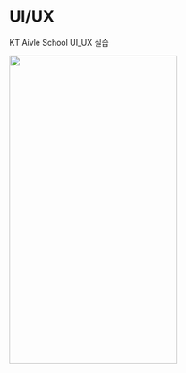 # UI/UX
KT Aivle School UI_UX 실습

<img src="https://user-images.githubusercontent.com/55547933/175545918-68766b59-18f2-4ebb-aea0-73292a811937.gif" width="300" height="550" />
